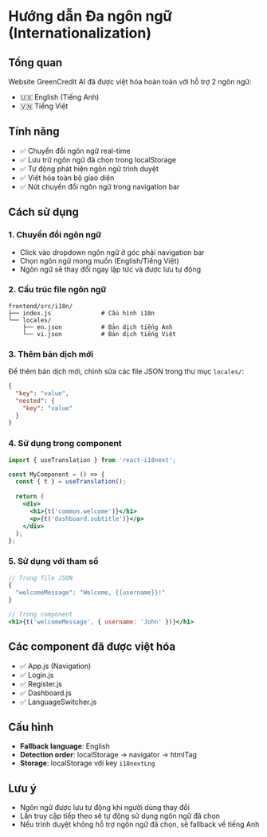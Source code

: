 # Hướng dẫn Đa ngôn ngữ (Internationalization)

## Tổng quan
Website GreenCredit AI đã được việt hóa hoàn toàn với hỗ trợ 2 ngôn ngữ:
- 🇺🇸 English (Tiếng Anh)
- 🇻🇳 Tiếng Việt

## Tính năng
- ✅ Chuyển đổi ngôn ngữ real-time
- ✅ Lưu trữ ngôn ngữ đã chọn trong localStorage
- ✅ Tự động phát hiện ngôn ngữ trình duyệt
- ✅ Việt hóa toàn bộ giao diện
- ✅ Nút chuyển đổi ngôn ngữ trong navigation bar

## Cách sử dụng

### 1. Chuyển đổi ngôn ngữ
- Click vào dropdown ngôn ngữ ở góc phải navigation bar
- Chọn ngôn ngữ mong muốn (English/Tiếng Việt)
- Ngôn ngữ sẽ thay đổi ngay lập tức và được lưu tự động

### 2. Cấu trúc file ngôn ngữ
```
frontend/src/i18n/
├── index.js              # Cấu hình i18n
└── locales/
    ├── en.json           # Bản dịch tiếng Anh
    └── vi.json           # Bản dịch tiếng Việt
```

### 3. Thêm bản dịch mới
Để thêm bản dịch mới, chỉnh sửa các file JSON trong thư mục `locales/`:

```json
{
  "key": "value",
  "nested": {
    "key": "value"
  }
}
```

### 4. Sử dụng trong component
```jsx
import { useTranslation } from 'react-i18next';

const MyComponent = () => {
  const { t } = useTranslation();
  
  return (
    <div>
      <h1>{t('common.welcome')}</h1>
      <p>{t('dashboard.subtitle')}</p>
    </div>
  );
};
```

### 5. Sử dụng với tham số
```jsx
// Trong file JSON
{
  "welcomeMessage": "Welcome, {{username}}!"
}

// Trong component
<h1>{t('welcomeMessage', { username: 'John' })}</h1>
```

## Các component đã được việt hóa
- ✅ App.js (Navigation)
- ✅ Login.js
- ✅ Register.js  
- ✅ Dashboard.js
- ✅ LanguageSwitcher.js

## Cấu hình
- **Fallback language**: English
- **Detection order**: localStorage → navigator → htmlTag
- **Storage**: localStorage với key `i18nextLng`

## Lưu ý
- Ngôn ngữ được lưu tự động khi người dùng thay đổi
- Lần truy cập tiếp theo sẽ tự động sử dụng ngôn ngữ đã chọn
- Nếu trình duyệt không hỗ trợ ngôn ngữ đã chọn, sẽ fallback về tiếng Anh
